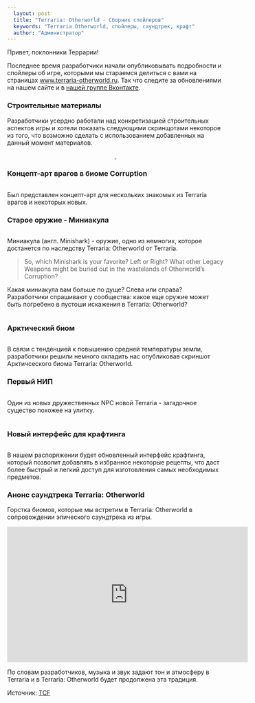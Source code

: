 ```yaml
---
  layout: post
  title: "Terraria: Otherworld - Сборник спойлеров"
  keywords: "Terraria Otherworld, спойлеры, саундтрек, крафт"
  author: "Администратор"
---
```


Привет, поклонники Террарии!

Последнее время разработчики начали опубликовывать подробности и спойлеры об игре, которыми мы стараемся делиться с вами на страницах www.terraria-otherworld.ru. Так что следите за обновлениями на нашем сайте и в <a href="https://vk.com/terraria_otherworld_ru">нашей группе Вконтакте<a/>.

### Строительные материалы

Разработчики усердно работали над конкретизацией строительных аспектов игры и хотели показать следующими скринщотами некоторое из того, что возможно сделать с  использованием добавленных на данный момент материалов.

<div align="center">
<a class="fancybox" rel="gallery1" href="{{site.baseurl}}images/posts/sbornik-spoilerov/building-materials-1.png" title="Строительные материалы">
	<img src="{{site.baseurl}}images/posts/sbornik-spoilerov/building-materials-1_m.png" alt="" />
</a>
<a class="fancybox" rel="gallery1" href="{{site.baseurl}}images/posts/sbornik-spoilerov/building-materials-2.png" title="Строительные материалы">
	<img src="{{site.baseurl}}images/posts/sbornik-spoilerov/building-materials-2_m.png" alt="" />
</a>
</div>

### Концепт-арт врагов в биоме Corruption

<div align="center">
<a class="fancybox" rel="gallery1" href="{{site.baseurl}}images/posts/sbornik-spoilerov/Corruption-foes-spoiler.png" title="Враги в биоме Corruption">
	<img src="{{site.baseurl}}images/posts/sbornik-spoilerov/Corruption-foes-spoiler_m.png" alt="" />
</a>
</div>

Был представлен концепт-арт для нескольких знакомых из Terraria врагов и некоторых новых.


### Старое оружие - Миниакула

<div align="center">
<a class="fancybox" rel="gallery1" href="{{site.baseurl}}images/posts/sbornik-spoilerov/Ancient-Minishark-Spoiler.png" title="Миниакула">
	<img src="{{site.baseurl}}images/posts/sbornik-spoilerov/Ancient-Minishark-Spoiler_m.png" alt="" />
</a>
</div>

Миниакула (англ. Minishark) - оружие, одно из немногих, которое достанется по наследству Terraria: Otherworld от Terraria. 

<blockquote>So, which Minishark is your favorite? Left or Right? What other Legacy Weapons might be buried out in the wastelands of Otherworld’s Corruption?</blockquote>

Какая миниакула вам больше по дуще? Слева или справа? Разработчики спрашивают у сообщества: какое еще оружие может быть погребено в пустоши искажения в Terraria: Otherworld? 

<div align="center">
	<img src="{{site.baseurl}}images/posts/sbornik-spoilerov/Left-or-Right-Minishark.png" alt="" />
</div>

### Арктический биом

<div align="center">
<a class="fancybox" rel="gallery1" href="{{site.baseurl}}images/posts/sbornik-spoilerov/arctic-biome.png" title="Арктический биом">
	<img src="{{site.baseurl}}images/posts/sbornik-spoilerov/arctic-biome_m.png" alt="" />
</a>
</div>

В связи с тенденцией к повышению средней температуры земли, разработчики решили немного охладить нас опубликовав скриншот Арктичсеского биома Terraria: Otherworld.

### Первый НИП

<div align="center">
<a class="fancybox" rel="gallery1" href="{{site.baseurl}}images/posts/sbornik-spoilerov/first-npc.png" title="Загадочное существо похожее на улитку">
	<img src="{{site.baseurl}}images/posts/sbornik-spoilerov/first-npc_m.png" alt="" />
</a>
</div>

Один из новых дружественных NPC новой Terraria - загадочное существо похожее на улитку.

<div align="center">
	<img src="{{site.baseurl}}images/posts/sbornik-spoilerov/SMLLoop.gif" alt="" />
</div>

### Новый интерфейс для крафтинга

<div align="center">
<a class="fancybox" rel="gallery1" href="{{site.baseurl}}images/posts/sbornik-spoilerov/crafty.png" title="овый интерфейс для крафтинга">
	<img src="{{site.baseurl}}images/posts/sbornik-spoilerov/crafty_m.png" alt="" />
</a>
</div>

В нашем распоряжении будет обновленный интерфейс крафтинга, который позволит добавлять в избранное некоторые рецепты, что даст более быстрый и легкий доступ для изготовления самых необходимых предметов.

### Анонс саундтрека Terraria: Otherworld

Горстка биомов, которые мы встретим в Terraria: Otherworld в сопровождении эпического саундтрека из игры.

<iframe width="560" height="315" src="https://www.youtube.com/embed/93fxc8SCF3g" frameborder="0" allowfullscreen></iframe>

По словам разработчиков, музыка и звук задают тон и атмосферу в Terraria и в Terraria: Otherworld будет продолжена эта традиция.

Источник: <a href="http://forums.terraria.org/index.php?threads/terraria-otherworld-spoiler-compendium.17520/" rel="nofollow">TCF</a>
